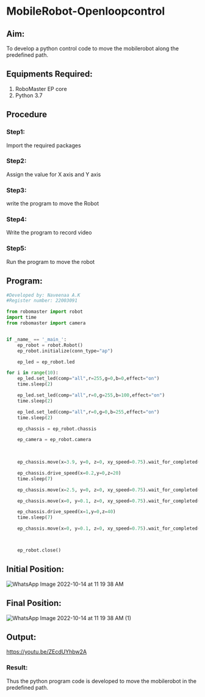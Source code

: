 # MobileRobot-Openloopcontrol
## Aim:

To develop a python control code to move the mobilerobot along the predefined path.

## Equipments Required:
1. RoboMaster EP core
2. Python 3.7

## Procedure

### Step1:
Import the required packages
### Step2:
Assign the value for X axis and Y axis 
### Step3:
write the program to move the Robot
### Step4:
Write the program to record video
### Step5:
Run the program to move the robot

## Program:
```python
#Developed by: Naveenaa A.K
#Register number: 22003091

from robomaster import robot
import time
from robomaster import camera


if _name_ == '_main_':
    ep_robot = robot.Robot()
    ep_robot.initialize(conn_type="ap")

    ep_led = ep_robot.led

for i in range(10):
    ep_led.set_led(comp="all",r=255,g=0,b=0,effect="on")   
    time.sleep(2)

    ep_led.set_led(comp="all",r=0,g=255,b=100,effect="on")   
    time.sleep(2)

    ep_led.set_led(comp="all",r=0,g=0,b=255,effect="on")   
    time.sleep(2)

    ep_chassis = ep_robot.chassis 

    ep_camera = ep_robot.camera

     
 
    ep_chassis.move(x=3.9, y=0, z=0, xy_speed=0.75).wait_for_completed()

    ep_chassis.drive_speed(x=0.2,y=0,z=20)
    time.sleep(7)

    ep_chassis.move(x=2.5, y=0, z=0, xy_speed=0.75).wait_for_completed()

    ep_chassis.move(x=0, y=0.1, z=0, xy_speed=0.75).wait_for_completed()

    ep_chassis.drive_speed(x=1,y=0,z=40)
    time.sleep(7)

    ep_chassis.move(x=0, y=0.1, z=0, xy_speed=0.75).wait_for_completed()



    ep_robot.close()
```
## Initial Position:
![WhatsApp Image 2022-10-14 at 11 19 38 AM](https://user-images.githubusercontent.com/113497406/195772390-0bede9ec-8445-4014-939c-c0efd71de6c0.jpeg)


## Final Position:
![WhatsApp Image 2022-10-14 at 11 19 38 AM (1)](https://user-images.githubusercontent.com/113497406/195772473-879fa271-9d3a-4a8d-be34-4ffe0740ee53.jpeg)


## Output:
https://youtu.be/ZEcdUYhbw2A

    
### Result:
Thus the python program code is developed to move the mobilerobot in the predefined path.
